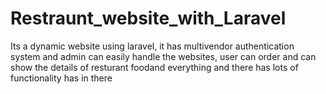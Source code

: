 # Restraunt_website_with_Laravel
 Its a dynamic website using laravel, it has multivendor authentication system and admin can easily handle the websites, user can order and can show the details of resturant foodand everything and there has lots of functionality has in there
